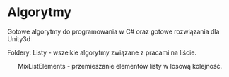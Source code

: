 # Algorytmy
Gotowe algorytmy do programowania w C# oraz gotowe rozwiązania dla Unity3d

Foldery:
Listy - wszelkie algorytmy związane z pracami na liście. <ul>
      MixListElements - przemieszanie elementów listy w losową kolejność.
        <ul/>
